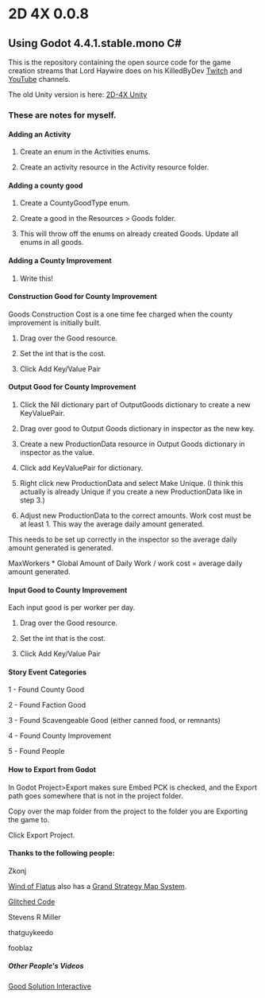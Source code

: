 # 2D 4X 0.0.8

## Using Godot 4.4.1.stable.mono C#

This is the repository containing the open source code for the game creation streams that Lord Haywire does on his KilledByDev [Twitch](https://www.twitch.tv/killedbydev) 
and [YouTube](https://www.youtube.com/@killedbydev) channels.

The old Unity version is here: [2D-4X Unity](https://github.com/lordhaywire/2D-4X-Unity)

### These are notes for myself.

#### Adding an Activity

1. Create an enum in the Activities enums.

2. Create an activity resource in the Activity resource folder.

#### Adding a county good

1. Create a CountyGoodType enum.

2. Create a good in the Resources > Goods folder.

3. This will throw off the enums on already created Goods.  Update all enums in all goods.

#### Adding a County Improvement

1. Write this!

#### Construction Good for County Improvement

Goods Construction Cost is a one time fee charged when the county improvement is initially built.

1. Drag over the Good resource.

2. Set the int that is the cost.

3. Click Add Key/Value Pair

#### Output Good for County Improvement

1. Click the Nil dictionary part of OutputGoods dictionary to create a new KeyValuePair.

2. Drag over good to Output Goods dictionary in inspector as the new key.

3. Create a new ProductionData resource in Output Goods dictionary in inspector as the value.

4. Click add KeyValuePair for dictionary.

5. Right click new ProductionData and select Make Unique. (I think this actually is already Unique if you create a new ProductionData like in step 3.)

6. Adjust new ProductionData to the correct amounts. Work cost must be at least 1. This way the average daily amount generated.

This needs to be set up correctly in the inspector so the average daily amount generated is generated.

MaxWorkers * Global Amount of Daily Work / work cost = average daily amount generated.

#### Input Good to County Improvement

Each input good is per worker per day.

1. Drag over the Good resource.

2. Set the int that is the cost.

3. Click Add Key/Value Pair

#### Story Event Categories

1 - Found County Good

2 - Found Faction Good

3 - Found Scavengeable Good (either canned food, or remnants)

4 - Found County Improvement

5 - Found People


#### How to Export from Godot

In Godot Project>Export makes sure Embed PCK is checked, and the Export path goes somewhere that is not in the project
folder.

Copy over the map folder from the project to the folder you are Exporting the game to.

Click Export Project.

#### Thanks to the following people:

Zkonj

[Wind of Flatus](https://flatus.itch.io/) also has a [Grand Strategy Map System](https://github.com/HooniusDev/gs-map-system).

[Glitched Code](https://www.youtube.com/@GlitchedCode)

Stevens R Miller

thatguykeedo

fooblaz

##### Other People's Videos

[Good Solution Interactive](https://www.youtube.com/watch?v=UtbU2fa4fMM)